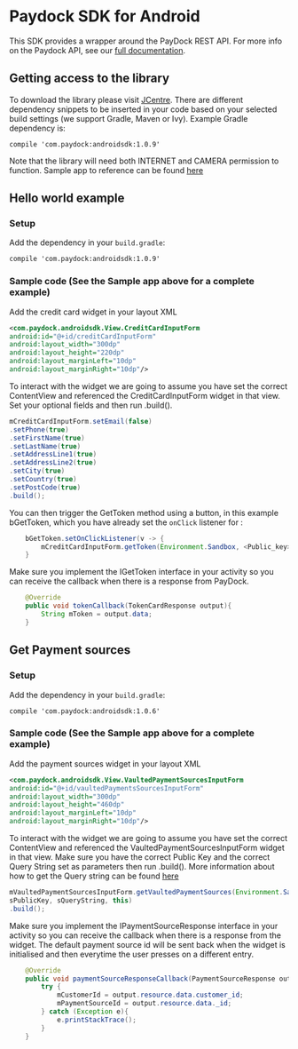 # Paydock SDK for Android

This SDK provides a wrapper around the PayDock REST API.
For more info on the Paydock API, see our [full documentation](https://docs.paydock.com).

## Getting access to the library

To download the library please visit [JCentre](https://bintray.com/markcardamis/androidSDK/androidsdk).
There are different dependency snippets to be inserted in your code based on your selected build settings (we support Gradle, Maven or Ivy). Example Gradle dependency is:
```
compile 'com.paydock:androidsdk:1.0.9'
```
Note that the library will need both INTERNET and CAMERA permission to function.
Sample app to reference can be found [here](https://github.com/PayDockDev/paydock_android_sdk/tree/master/app/src/main)

## Hello world example

### Setup
Add the dependency in your ```build.gradle```:
```
compile 'com.paydock:androidsdk:1.0.9'
```

### Sample code (See the Sample app above for a complete example)
Add the credit card widget in your layout XML
```xml
<com.paydock.androidsdk.View.CreditCardInputForm
android:id="@+id/creditCardInputForm"
android:layout_width="300dp"
android:layout_height="220dp"
android:layout_marginLeft="10dp"
android:layout_marginRight="10dp"/>
```

To interact with the widget we are going to assume you have set the correct ContentView and referenced the CreditCardInputForm widget in that view. Set your optional fields and then run .build().
```Java
mCreditCardInputForm.setEmail(false)
.setPhone(true)
.setFirstName(true)
.setLastName(true)
.setAddressLine1(true)
.setAddressLine2(true)
.setCity(true)
.setCountry(true)
.setPostCode(true)
.build();
```

You can then trigger the GetToken method using a button, in this example bGetToken, which you have already set the ```onClick``` listener for :

```Java
    bGetToken.setOnClickListener(v -> {
        mCreditCardInputForm.getToken(Environment.Sandbox, <Public_key>, <Gateway_id>,  this);
    }
```
Make sure you implement the IGetToken interface in your activity so you can receive the callback when there is a response from PayDock.
```Java
    @Override
    public void tokenCallback(TokenCardResponse output){
        String mToken = output.data;
    }
```

## Get Payment sources

### Setup
Add the dependency in your ```build.gradle```:
```
compile 'com.paydock:androidsdk:1.0.6'
```

### Sample code (See the Sample app above for a complete example)
Add the  payment sources widget in your layout XML
```xml
<com.paydock.androidsdk.View.VaultedPaymentSourcesInputForm
android:id="@+id/vaultedPaymentsSourcesInputForm"
android:layout_width="300dp"
android:layout_height="460dp"
android:layout_marginLeft="10dp"
android:layout_marginRight="10dp"/>
```

To interact with the widget we are going to assume you have set the correct ContentView and referenced the VaultedPaymentSourcesInputForm widget in that view. Make sure you have the correct Public Key and the correct Query String set as parameters then run .build().
More information about how to get the Query string can be found [here](https://docs.paydock.com/?javascript#get-customer-list-with-parameters)
```Java
mVaultedPaymentSourcesInputForm.getVaultedPaymentSources(Environment.Sandbox,
sPublicKey, sQueryString, this)
.build();
```

Make sure you implement the IPaymentSourceResponse interface in your activity so you can receive the callback when there is a response from the widget. The default payment source id will be sent back when the widget is initialised and then everytime the user presses on a different entry.
```Java
    @Override
    public void paymentSourceResponseCallback(PaymentSourceResponse output) {
        try {
            mCustomerId = output.resource.data.customer_id;
            mPaymentSourceId = output.resource.data._id;
        } catch (Exception e){
            e.printStackTrace();
        }
    }
```


